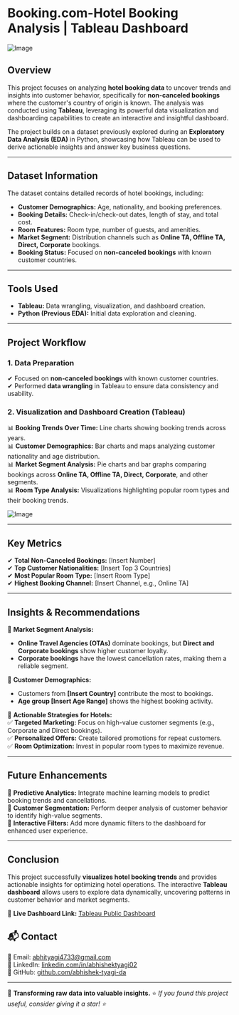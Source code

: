 # Booking.com-Hotel Booking Analysis | Tableau Dashboard

![Image](https://github.com/user-attachments/assets/782a529c-1a6b-4391-902e-4b97e7986142) 

## **Overview**  
This project focuses on analyzing **hotel booking data** to uncover trends and insights into customer behavior, specifically for **non-canceled bookings** where the customer's country of origin is known. The analysis was conducted using **Tableau**, leveraging its powerful data visualization and dashboarding capabilities to create an interactive and insightful dashboard.  

The project builds on a dataset previously explored during an **Exploratory Data Analysis (EDA)** in Python, showcasing how Tableau can be used to derive actionable insights and answer key business questions.  

---

## **Dataset Information**  
The dataset contains detailed records of hotel bookings, including:  

- **Customer Demographics:** Age, nationality, and booking preferences.  
- **Booking Details:** Check-in/check-out dates, length of stay, and total cost.  
- **Room Features:** Room type, number of guests, and amenities.  
- **Market Segment:** Distribution channels such as **Online TA, Offline TA, Direct, Corporate** bookings.  
- **Booking Status:** Focused on **non-canceled bookings** with known customer countries.  

---

## **Tools Used**  
- **Tableau:** Data wrangling, visualization, and dashboard creation.  
- **Python (Previous EDA):** Initial data exploration and cleaning.  

---

## **Project Workflow**  
### **1. Data Preparation**  
✔ Focused on **non-canceled bookings** with known customer countries.  
✔ Performed **data wrangling** in Tableau to ensure data consistency and usability.  

### **2. Visualization and Dashboard Creation (Tableau)**  
📊 **Booking Trends Over Time:** Line charts showing booking trends across years.  
📊 **Customer Demographics:** Bar charts and maps analyzing customer nationality and age distribution.  
📊 **Market Segment Analysis:** Pie charts and bar graphs comparing bookings across **Online TA, Offline TA, Direct, Corporate**, and other segments.  
📊 **Room Type Analysis:** Visualizations highlighting popular room types and their booking trends.  

 ![Image](https://github.com/user-attachments/assets/b424a3b3-ec65-4b41-bd36-76e20daca8fd)

---

## **Key Metrics**  
✔ **Total Non-Canceled Bookings:** [Insert Number]  
✔ **Top Customer Nationalities:** [Insert Top 3 Countries]  
✔ **Most Popular Room Type:** [Insert Room Type]  
✔ **Highest Booking Channel:** [Insert Channel, e.g., Online TA]  

---

## **Insights & Recommendations**  
📌 **Market Segment Analysis:**  
- **Online Travel Agencies (OTAs)** dominate bookings, but **Direct and Corporate bookings** show higher customer loyalty.  
- **Corporate bookings** have the lowest cancellation rates, making them a reliable segment.  

📌 **Customer Demographics:**  
- Customers from **[Insert Country]** contribute the most to bookings.  
- **Age group [Insert Age Range]** shows the highest booking activity.  

📌 **Actionable Strategies for Hotels:**  
✅ **Targeted Marketing:** Focus on high-value customer segments (e.g., Corporate and Direct bookings).  
✅ **Personalized Offers:** Create tailored promotions for repeat customers.  
✅ **Room Optimization:** Invest in popular room types to maximize revenue.  

---

## **Future Enhancements**  
🚀 **Predictive Analytics:** Integrate machine learning models to predict booking trends and cancellations.  
🚀 **Customer Segmentation:** Perform deeper analysis of customer behavior to identify high-value segments.  
🚀 **Interactive Filters:** Add more dynamic filters to the dashboard for enhanced user experience.  

---

## **Conclusion**  
This project successfully **visualizes hotel booking trends** and provides actionable insights for optimizing hotel operations. The interactive **Tableau dashboard** allows users to explore data dynamically, uncovering patterns in customer behavior and market segments.  

🔗 **Live Dashboard Link:** [Tableau Public Dashboard](https://public.tableau.com/app/profile/abhishek.tyagi4632/viz/Hotelbookinganalysis_17132030943310/Dashboardonhotelbooking)  

## 📬 Contact    
 
📩 Email: [abhityagi4733@gmail.com](mailto:abhityagi4733@gmail.com)  
🔗 LinkedIn: [linkedin.com/in/abhishektyagi02](https://linkedin.com/in/abhishektyagi02)  
🔗 GitHub: [github.com/abhishek-tyagi-da](https://github.com/abhishek-tyagi-da)  

---
🚀 **Transforming raw data into valuable insights.**
⭐ *If you found this project useful, consider giving it a star! ⭐*
 
